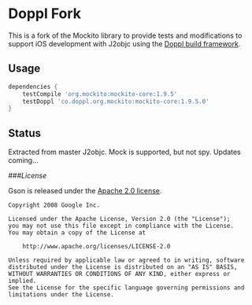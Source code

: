# Doppl Fork

This is a fork of the Mockito library to provide tests and modifications to support
iOS development with J2objc using the [Doppl build framework](http://doppl.co/).

## Usage

```groovy
dependencies {
    testCompile 'org.mockito:mockito-core:1.9.5'
    testDoppl 'co.doppl.org.mockito:mockito-core:1.9.5.0'
}
```

## Status

Extracted from master J2objc. Mock is supported, but not spy. Updates coming...

###*License*

Gson is released under the [Apache 2.0 license](LICENSE).

```
Copyright 2008 Google Inc.

Licensed under the Apache License, Version 2.0 (the "License");
you may not use this file except in compliance with the License.
You may obtain a copy of the License at

    http://www.apache.org/licenses/LICENSE-2.0

Unless required by applicable law or agreed to in writing, software
distributed under the License is distributed on an "AS IS" BASIS,
WITHOUT WARRANTIES OR CONDITIONS OF ANY KIND, either express or implied.
See the License for the specific language governing permissions and
limitations under the License.
```
